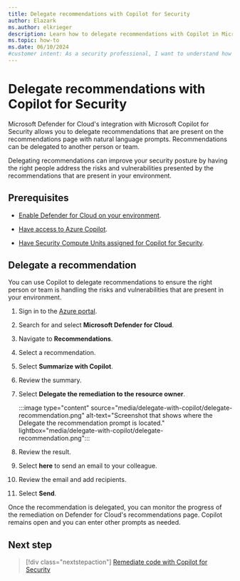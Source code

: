 ```yaml
---
title: Delegate recommendations with Copilot for Security
author: Elazark
ms.author: elkrieger
description: Learn how to delegate recommendations with Copilot in Microsoft Defender for Cloud and improve your security posture.
ms.topic: how-to
ms.date: 06/10/2024
#customer intent: As a security professional, I want to understand how to use Copilot to delegate recommendations in Defender for Cloud so that I can improve my security posture.
---
```


# Delegate recommendations with Copilot for Security

Microsoft Defender for Cloud's integration with Microsoft Copilot for Security allows you to delegate recommendations that are present on the recommendations page with natural language prompts. Recommendations can be delegated to another person or team. 

Delegating recommendations can improve your security posture by having the right people address the risks and vulnerabilities presented by the recommendations that are present in your environment.

## Prerequisites

- [Enable Defender for Cloud on your environment](connect-azure-subscription.md).

- [Have access to Azure Copilot](/azure/copilot/overview).

- [Have Security Compute Units assigned for Copilot for Security](/copilot/security/get-started-security-copilot).

## Delegate a recommendation

You can use Copilot to delegate recommendations to ensure the right person or team is handling the risks and vulnerabilities that are present in your environment.

1. Sign in to the [Azure portal](https://portal.azure.com).

1. Search for and select **Microsoft Defender for Cloud**.

1. Navigate to **Recommendations**.

1. Select a recommendation.

1. Select **Summarize with Copilot**.

1. Review the summary.

1. Select **Delegate the remediation to the resource owner**.

    :::image type="content" source="media/delegate-with-copilot/delegate-recommendation.png" alt-text="Screenshot that shows where the Delegate the recommendation prompt is located." lightbox="media/delegate-with-copilot/delegate-recommendation.png":::

1. Review the result.

1. Select **here** to send an email to your colleague.

1. Review the email and add recipients.

1. Select **Send**.

Once the recommendation is delegated, you can monitor the progress of the remediation on Defender for Cloud's recommendations page. Copilot remains open and you can enter other prompts as needed.

## Next step

> [!div class="nextstepaction"]
> [Remediate code with Copilot for Security](remediate-code-with-copilot.md)
